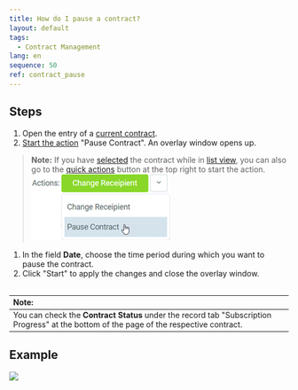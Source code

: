 ```yaml
---
title: How do I pause a contract?
layout: default
tags:
  - Contract Management
lang: en
sequence: 50
ref: contract_pause
---
```


## Steps
1. Open the entry of a [current contract](Create_subscription_contract).
1. [Start the action](StartAction#actions-menu) "Pause Contract". An overlay window opens up.
 >**Note:** If you have [selected](RecordSelection) the contract while in [list view](ViewModes#list-view), you can also go to the [quick actions](StartAction#quick-actions) button at the top right to start the action.<br>
 ![](assets/Pause_contract_button.png)

1. In the field **Date**, choose the time period during which you want to pause the contract.
1. Click "Start" to apply the changes and close the overlay window.
<br><br>

| **Note:** |
| :--- |
| You can check the **Contract Status** under the record tab "Subscription Progress" at the bottom of the page of the respective contract. |

## Example
![](assets/Contract_pause.gif)
